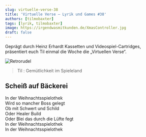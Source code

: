 ```yaml
---
slug: virtuelle-verse-38
title: 'Virtuelle Verse – Lyrik und Games #38'
authors: [tilmobaxter]
tags: [lyrik, tilmobaxter]
image: https://irgendwasmitkunden.de/XmasController.jpg
draft: false
---
```


Geprägt durch Heinz Erhardt Kassetten und Videospiel-Cartridges, präsentiert euch Til einmal die Woche die „Virtuellen Verse“.
<!--truncate-->

![Retrorudel](https://irgendwasmitkunden.de/XmasController.jpg)
> Til : Gemütlichkeit im Spieleland

## Scheiß auf Bäckerei 

In der Weihnachtsspielothek  
Wird so mancher Boss gelegt  
Ob mit Schwert und Schild  
Oder Healer Build  
Oder Blei das durch die Lüfte fegt  
In der Weihnachtsspielothek  
In der Weihnachtsspielothek  
